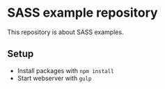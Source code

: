 # SASS example repository #

This repository is about SASS examples.

## Setup

* Install packages with `npm install`
* Start webserver with `gulp`
